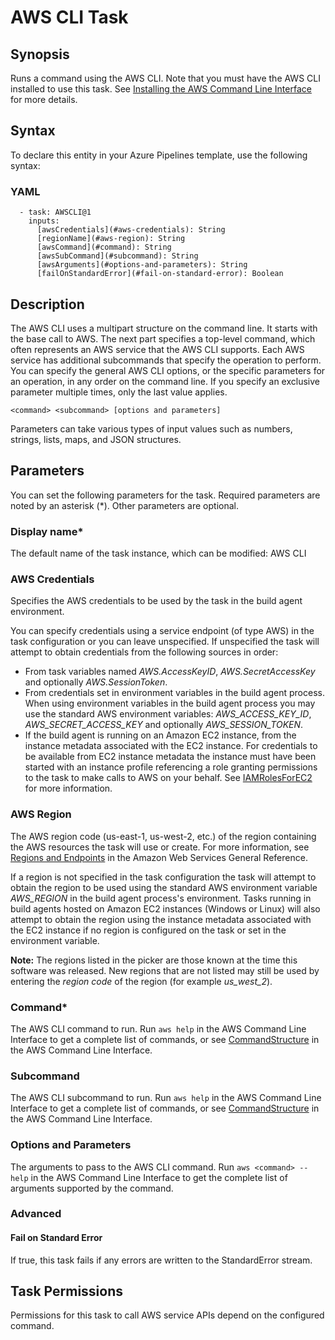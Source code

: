 # AWS CLI Task<a name="aws-cli"></a>

## Synopsis<a name="synopsis"></a>

Runs a command using the AWS CLI\. Note that you must have the AWS CLI installed to use this task\. See [Installing the AWS Command Line Interface](https://docs.aws.amazon.com/cli/latest/userguide/installing.html) for more details\.

## Syntax<a name="aws-properties-aws-cli-syntax"></a>

To declare this entity in your Azure Pipelines template, use the following syntax:

### YAML<a name="aws-properties-aws-cli-syntax.yaml"></a>

```
  - task: AWSCLI@1
    inputs:
      [awsCredentials](#aws-credentials): String
      [regionName](#aws-region): String 
      [awsCommand](#command): String
      [awsSubCommand](#subcommand): String
      [awsArguments](#options-and-parameters): String
      [failOnStandardError](#fail-on-standard-error): Boolean
```

## Description<a name="description"></a>

The AWS CLI uses a multipart structure on the command line\. It starts with the base call to AWS\. The next part specifies a top\-level command, which often represents an AWS service that the AWS CLI supports\. Each AWS service has additional subcommands that specify the operation to perform\. You can specify the general AWS CLI options, or the specific parameters for an operation, in any order on the command line\. If you specify an exclusive parameter multiple times, only the last value applies\.

```
<command> <subcommand> [options and parameters]
```

Parameters can take various types of input values such as numbers, strings, lists, maps, and JSON structures\.

## Parameters<a name="parameters"></a>

You can set the following parameters for the task\. Required parameters are noted by an asterisk \(\*\)\. Other parameters are optional\.

### Display name\*<a name="display-name"></a>

The default name of the task instance, which can be modified: AWS CLI

### AWS Credentials<a name="aws-credentials"></a>

Specifies the AWS credentials to be used by the task in the build agent environment\.

You can specify credentials using a service endpoint \(of type AWS\) in the task configuration or you can leave unspecified\. If unspecified the task will attempt to obtain credentials from the following sources in order:
+ From task variables named *AWS\.AccessKeyID*, *AWS\.SecretAccessKey* and optionally *AWS\.SessionToken*\.
+ From credentials set in environment variables in the build agent process\. When using environment variables in the build agent process you may use the standard AWS environment variables: *AWS\_ACCESS\_KEY\_ID*, *AWS\_SECRET\_ACCESS\_KEY* and optionally *AWS\_SESSION\_TOKEN*\.
+ If the build agent is running on an Amazon EC2 instance, from the instance metadata associated with the EC2 instance\. For credentials to be available from EC2 instance metadata the instance must have been started with an instance profile referencing a role granting permissions to the task to make calls to AWS on your behalf\. See [IAMRolesForEC2](https://docs.aws.amazon.com/IAM/latest/UserGuide/id_roles_use_switch-role-ec2.html) for more information\.

### AWS Region<a name="aws-region"></a>

The AWS region code \(us\-east\-1, us\-west\-2, etc\.\) of the region containing the AWS resources the task will use or create\. For more information, see [Regions and Endpoints](https://docs.aws.amazon.com/general/latest/gr/rande.html) in the Amazon Web Services General Reference\.

If a region is not specified in the task configuration the task will attempt to obtain the region to be used using the standard AWS environment variable *AWS\_REGION* in the build agent process's environment\. Tasks running in build agents hosted on Amazon EC2 instances \(Windows or Linux\) will also attempt to obtain the region using the instance metadata associated with the EC2 instance if no region is configured on the task or set in the environment variable\.

 **Note:** The regions listed in the picker are those known at the time this software was released\. New regions that are not listed may still be used by entering the *region code* of the region \(for example *us\_west\_2*\)\.

### Command\*<a name="command"></a>

The AWS CLI command to run\. Run `aws help` in the AWS Command Line Interface to get a complete list of commands, or see [CommandStructure](https://docs.aws.amazon.com/cli/latest/userguide/command-structure.html) in the AWS Command Line Interface\.

### Subcommand<a name="subcommand"></a>

The AWS CLI subcommand to run\. Run `aws help` in the AWS Command Line Interface to get a complete list of commands, or see [CommandStructure](https://docs.aws.amazon.com/cli/latest/userguide/command-structure.html) in the AWS Command Line Interface\.

### Options and Parameters<a name="options-and-parameters"></a>

The arguments to pass to the AWS CLI command\. Run `aws <command> --help` in the AWS Command Line Interface to get the complete list of arguments supported by the command\.

### Advanced<a name="advanced"></a>

#### Fail on Standard Error<a name="fail-on-standard-error"></a>

If true, this task fails if any errors are written to the StandardError stream\.

## Task Permissions<a name="task-permissions"></a>

Permissions for this task to call AWS service APIs depend on the configured command\.